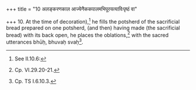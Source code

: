 +++
title = "10 अलङ्करणकाल आज्येनैककपालमभिपूरयत्याविःपृष्ठं वा"

+++
10. At the time of decoration),[^1] he fills the potsherd of the sacrificial bread prepared on one potsherd, (and then) having made (the sacrificial bread) with its back open, he places the oblations,[^2] with the sacred utterances bhūḥ, bhuvaḥ svaḥ[^3].  


[^1]: See II.10.6:  

[^2]: Cp. VI.29.20-21.  

[^3]: Cp. TS I.6.10.3.  

